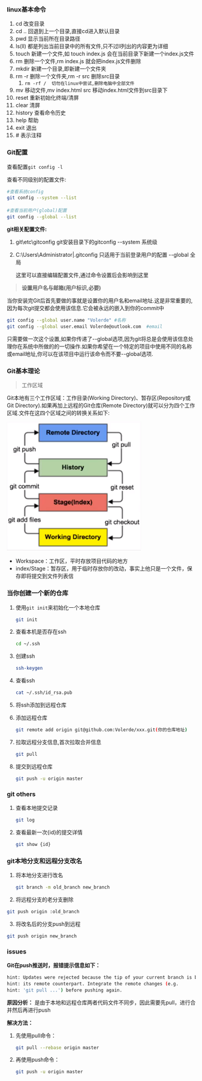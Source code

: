 

### linux基本命令

1. cd  改变目录
2. cd ..  回退到上一个目录,直接cd进入默认目录
3. pwd  显示当前所在目录路径
4. ls(ll)  都是列出当前目录中的所有文件,只不过ll列出的内容更为详细
5. touch  新建一个文件,如  touch index.js  会在当前目录下新建一个index.js文件
6. rm  删除一个文件,rm  index.js  就会把index.js文件删除
7. mkdir  新建一个目录,即新建一个文件夹
8. rm -r  删除一个文件夹,rm -r src  删除src目录
   1. `rm -rf /  切勿在linux中尝试,删除电脑中全部文件`
9. mv  移动文件,mv index.html src  移动index.html文件到src目录下
10. reset  重新初始化终端/清屏
11. clear  清屏
12. history  查看命令历史
13. help  帮助
14. exit  退出
15. \#  表示注释

### Git配置

查看配置`git config -l`

查看不同级别的配置文件:

````bash
#查看系统config
git config --system --list

#查看当前用户(global)配置
git config --global --list
````

**git相关配置文件:**

1. git\etc\gitconfig	git安装目录下的gitconfig	--system 系统级

2. C:\Users\Administrator|\.gitconfig	只适用于当前登录用户的配置	--global 全局

   这里可以直接编辑配置文件,通过命令设置后会影响到这里

> **设置用户名与邮箱(用户标识,必要)**

当你安装完Git后首先要做的事就是设置你的用户名和email地址.这是非常重要的,因为每次git提交都会使用该信息.它会被永远的嵌入到你的commit中

```bash
git config --global user.name "Volerde"	#名称
git config --global user.email Volerde@outlook.com	#email
```

只需要做一次这个设置,如果你传递了--global选项,因为git将总是会使用该信息处理你在系统中所做的的一切操作.如果你希望在一个特定的项目中使用不同的名称或email地址,你可以在该项目中运行该命令而不要--global选项.

### Git基本理论

> 工作区域

Git本地有三个工作区域：工作目录(Working Directory)、暂存区(Repository或Git Directory).如果再加上远程的Git仓库(Remote Directory)就可以分为四个工作区域.文件在这四个区域之间的转换关系如下:

<img src="Git.assets/image-20210605115541328.png" alt="image-20210605115541328" style="zoom:80%;" />

+ Workspace：工作区，平时存放项目代码的地方
+ index/Stage：暂存区，用于临时存放你的改动，事实上他只是一个文件，保存即将提交到文件列表信

### 当你创建一个新的仓库

1. 使用`git init`来初始化一个本地仓库

   ```bash
   git init
   ```
   
2. 查看本机是否存在ssh

   ```bash
   cd ~/.ssh
   ```

3. 创建ssh

   ```bash
   ssh-keygen
   ```

4. 查看ssh

   ```bash
   cat ~/.ssh/id_rsa.pub
   ```

5. 将ssh添加到远程仓库

6. 添加远程仓库

   ```bash
   git remote add origin git@github.com:Volerde/xxx.git(你的仓库地址)
   ```

7. 拉取远程分支信息,首次拉取合并信息

   ```bash
   git pull
   ```

8. 提交到远程仓库

   ```bash
   git push -u origin master
   ```


### git others

1. 查看本地提交记录

   ```bash
   git log
   ```

2. 查看最新一次{id}的提交详情

   ```bash
   git show {id}
   ```

### git本地分支和远程分支改名

1. 将本地分支进行改名

   ```bash
   git branch -m old_branch new_branch
   ```
   
2.  将远程分支的老分支删除

   ```bash
   git push origin :old_branch
   ```

3.  将改名后的分支push到远程

   ```bash
   git push origin new_branch
   ```

   

### issues

**Git在push推送时，报错提示信息如下：**

```bash
hint: Updates were rejected because the tip of your current branch is behind
hint: its remote counterpart. Integrate the remote changes (e.g.
hint: 'git pull ...') before pushing again.
```

**原因分析：**
是由于本地和远程仓库两者代码文件不同步，因此需要先pull，进行合并然后再进行push

**解决方法：**

1. 先使用pull命令：

   ```bash
   git pull --rebase origin master
   ```

2. 再使用push命令：

   ```bash
   git push -u origin master
   ```

